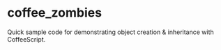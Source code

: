 coffee_zombies
==============

Quick sample code for demonstrating object creation & inheritance with CoffeeScript.